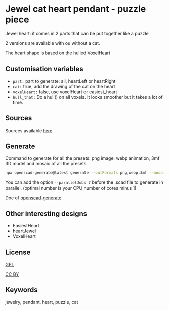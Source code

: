 # Jewel cat heart pendant - puzzle piece

Jewel heart: it comes in 2 parts that can be put together like a puzzle

2 versions are available with ou without a cat.

The heart shape is based on the hulled [VoxelHeart](https://www.thingiverse.com/thing:5635344)

## Customisation variables

- `part:` part to generate: all, heartLeft or heartRight
- `cat:` true, add the drawing of the cat on the heart
- `voxelHeart:` false, use voxelHeart or easiest_heart
- `hull_that:` Do a hull() on all voxels. It looks smoother but it takes a lot of time.

## Sources

Sources available [here](https://github.com/yannickbattail/openscad-models/tree/main/VoxelHeart)

## Generate

Command to generate for all the presets: png image, webp animation, 3mf 3D model and mosaic of all the presets

```bash
npx openscad-generate@latest generate --outFormats png,webp,3mf --mosaicFormat 3,2 --configFile heartJewel.yaml ./heartJewel.scad
```

You can add the option `--parallelJobs 7` before the .scad file to generate in parallel. (optimal number is your CPU
number of cores minus 1)

Doc of [openscad-generate](https://github.com/yannickbattail/openscad-generate)

## Other interesting designs

- EasiestHeart
- heartJewel
- VoxelHeart

## License

[GPL](https://www.gnu.org/licenses/gpl-3.0.html)

[CC BY](https://creativecommons.org/licenses/by/4.0/)

## Keywords

jewelry, pendant, heart, puzzle, cat
